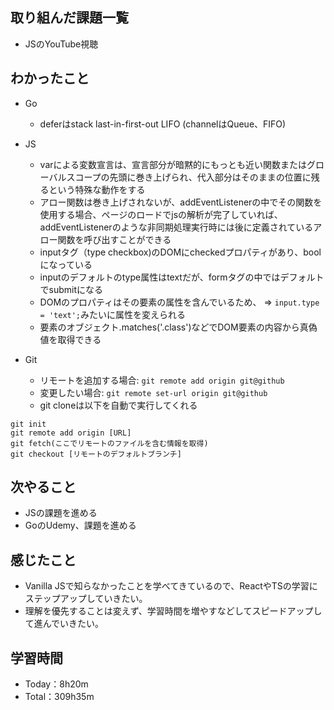 ## 取り組んだ課題一覧
- JSのYouTube視聴

## わかったこと
- Go
  - deferはstack last-in-first-out LIFO (channelはQueue、FIFO)
 
- JS
  - varによる変数宣言は、宣言部分が暗黙的にもっとも近い関数またはグローバルスコープの先頭に巻き上げられ、代入部分はそのままの位置に残るという特殊な動作をする
  - アロー関数は巻き上げされないが、addEventListenerの中でその関数を使用する場合、ページのロードでjsの解析が完了していれば、addEventListenerのような非同期処理実行時には後に定義されているアロー関数を呼び出すことができる
  - inputタグ（type checkbox)のDOMにcheckedプロパティがあり、boolになっている
  - inputのデフォルトのtype属性はtextだが、formタグの中ではデフォルトでsubmitになる
  - DOMのプロパティはその要素の属性を含んでいるため、 => `input.type = 'text';`みたいに属性を変えられる
  - 要素のオブジェクト.matches('.class')などでDOM要素の内容から真偽値を取得できる

- Git
  - リモートを追加する場合: `git remote add origin git@github`
  - 変更したい場合: `git remote set-url origin git@github`
  - git cloneは以下を自動で実行してくれる
```
git init
git remote add origin [URL]
git fetch(ここでリモートのファイルを含む情報を取得)
git checkout [リモートのデフォルトブランチ]
```
 
## 次やること
- JSの課題を進める
- GoのUdemy、課題を進める

## 感じたこと
- Vanilla JSで知らなかったことを学べてきているので、ReactやTSの学習にステップアップしていきたい。
- 理解を優先することは変えず、学習時間を増やすなどしてスピードアップして進んでいきたい。

## 学習時間　
- Today：8h20m
- Total：309h35m
